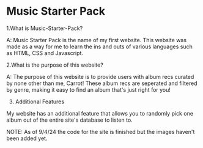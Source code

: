 # Music Starter Pack
 
1.What is Music-Starter-Pack? 

A: Music Starter Pack is the name of my first website. This website was made as a way for me to learn the ins and outs of various languages such as HTML, CSS and Javascript.

2.What is the purpose of this website?

A: The purpose of this website is to provide users with album recs curated by none other than me, Carrot! These album recs are seperated and filtered by genre, making it easy to find an album that's just right for you! 

3. Additional Features

My website has an additional feature that allows you to randomly pick one album out of the entire site's database to listen to.

NOTE: As of 9/4/24 the code for the site is finished but the images haven't been added yet. 
